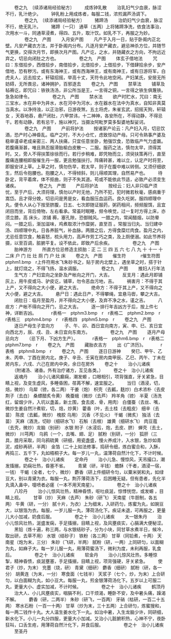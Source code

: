 <!-- { "loadSidebar": true } -->
　　卷之九　〔续添诸局经验秘方〕
　　成炼钟乳散
　　治乳妇气少血衰，脉涩不行，乳汁绝少。
　　钟乳粉上用成炼者，每服二钱，浓煎漏芦汤调下。
　　
　　卷之九　〔续添诸局经验秘方〕
　　猪蹄汤
　　治奶妇气少血衰，脉涩不行，绝无乳汁。
　　猪蹄（一只） 通草（五两）上将猪蹄净洗，依食法事治，次用水一斗，同通草浸煮，得四、五升，取汁饮。如乳不下，再服之为妙。
　　
　　卷之九　产图
　　入月安产图
　　凡产于入月一日，贴于卧阁内正北壁。凡安产藏衣方法，并于卧阁内分布。凡逐月安产藏衣，避忌神杀方位，并随节气更换，交得次月节，即换次月产图。凡产讫，之水，并随藏衣之方向，不拘远近弃之，切忌向闭肚之方也。
　　
　　卷之九　产图
　　体玄子借地法
　　咒曰：东借拾步，西借拾步，南借拾步，北借拾步，上借拾步，下借肆拾余步，安产借地，恐有秽污。或有东海神王，或有西海神王，或有南神王，或有日游将军，白虎夫人，远去拾丈，轩辕招摇，举高十丈，天符令此地空闲。产妇某氏，安居无所妨碍，无所畏忌，诸神拥护，百邪逐去
　　卷之九　产图
　　禁草法
　　铺草及毡褥讫，即咒曰：铁铁汤汤，非公所当是王，一言得之铜，一言得之铁生俱篾铁。急急如律令。
　　
　　卷之九　产图
　　禁水法
　　欲产时贮水，咒曰：南无三宝水，水在井中为井水，水在河中为河水，水在器水在法中为真水，自知非真莫当真水。以净持浊，以正治邪，日游夜煞，五土将虎，朱雀玄武，招摇天狗，轩辕女 ，天吞地吞，悬尸闭肚，六甲禁讳，十二神神，各安所在，不得动静，不得忌干。若有动静，若有忌干，施以神咒，当摄汝阿毗罗莫多梨婆地梨娑诃。
　　
　　卷之九　产图
　　产前将护法
　　按诸家产论云：凡产妇入月，切忌饮酒，恐产时心神昏乱。临产之时，不大小仓忙，虑致惊动产母。只可令熟事产婆及稳审谨卓老成亲密三、两人扶痛，只宜任意坐卧，勉强饮食，恐致临产气力虚羸。若腹痛渐甚，唯且熟忍服滑胎榆白皮散一、二服。服药之法，慎勿太早，须得其时。又，旁人不得扶策徐徐而行。若行步稍难，即凭物而立，须臾扶策再行，直至腹痛连腰相即服催生丹一服，更且勉强扶行。阵痛转甚，难以立，认定产时将至，即服安详上草。上草之时，慎勿伤早，若太早，则子在腹中难以转侧。又须仔细欲生，然后令抱腰也。抱腰之人，不得倾斜，则儿得顺其理，自然易产也。
　　待卧定，背平着席，体不抠曲，则子不失其道。苟或不能依此节适，必致产必须变生诸疾。
　　
　　卷之九　产图
　　产后将护法
　　按经云：妇人非只临产须忧，至于产后，大须将理，慎勿以产时无他，乃所不犯，犯时微若秋毫，感病重于嵩岱。且才得分娩，切忌问是男是女，看血服压血运药。良久吃粥，服四顺理中丸，便令人从心下按至脐腹，日五、七次即随证服药，粥药相间，频频服饵，且宜闭目而坐，背后倚物，左右看承。常虽时眠睡，频令唤觉，过一复时方得上床，亦须立膝。高 床头，浓铺 褥，塞孔隙，恐御贼风。一腊之内，常闻醋烟，以防晕闷。一腊之后，渐加滋味，鸡煮取浓汁作糜粥，直至百 。常服当归丸、当归建中汤、四顺理中丸，日各养脏气，补血脉。两腊之后，方得食糜烂肉食。盈月之内，尤忌任意饮食，触喜怒，梳头用力，高声作劳工巧之类，及上厕便溺。如此节养将摄，以至百调，脏腑平复。设不依此，即致产后余疾。
　　
　　卷之九　产图
　　胎神游方
　　所直方位忌修造主损胎：正 二 三 四 五 六 七 八 九 十 十一 十二床 户 门 灶 灶 厕 门 户 灶 床
　　卷之九　产图
　　催生符
　　　r催生符图　ptphm1.bmp　r上件符用水飞朱砂书之，贴于房内北壁上，遇坐草之时，搭于针上，就灯烧之，不得飞扬，温水调服。
　　
　　卷之九　产图
　　推妇人行年法
　　生气方：产妇宜向之坐卧及产帐向之开门，大吉。
　　反支月：遇此月即铺灰上，用牛皮或马、驴皮讫，铺草，勿令恶血污地，吉。
　　祸害月：不得于其上产，又不得向之大小便，避之大吉。
　　绝命方：不得于其上产，又不得向之大小便，避之大吉。
　　悬尸日：遇此日产，不得攀绳，宜悬马辔，攀之大吉。
　　闭肚日：临月至盈月，并不得向之大小便，及弃不净之水，谨之吉。
　　八疰方：产帐不得向之开门，忌之大吉。
　　逐一排行年吉凶方于后，按上件七神，详断吉凶。
　　　r表格一　ptphm3.bmp　r　r表格二　ptphm2.bmp　r　r表格三　ptphm4.bmp　r　r表格四　ptphm5.bmp　r
　　卷之九　产图
　　逐日产母生子宜向方
　　子、午、卯、酉日宜向南方，寅、申、巳、亥日宜向西北方，辰、戌、丑、未日宜向东南方。
　　
　　卷之九　产图
　　逐月产母忌向方
　　（忌下月、下凶方生产）。
　　　r表格一　ptphm6.bmp　r　r表格二　ptphm7.bmp　r
　　卷之九　产图
　　藏胎衣吉方
　　出《广济历》。
　　　r表格　ptphm8.bmp　r
　　卷之九　产图
　　逐日日游神
　　癸巳、甲午、乙未、丙申、丁酉在房内北，庚子、辛丑、壬寅在房内南甲辰、乙巳、丙午、丁未在房内东，六戌、六己在房内中央，余日在房外
　　卷之十
　　治小儿诸疾
　　（附诸汤、诸香。外有治疗诸方，互见各类。）
　　卷之十　治小儿诸疾
　　返魂丹
　　治小儿诸风癫痫，潮发螈 ，口眼相引，项背强直，牙关紧急，目睛上视，及变生虚风，多睡昏困，荏苒不解，速宜服之。
　　当归（酒浸，切，焙，微炒） 乌犀（镑，各二两） 干姜（炮） 枳壳（去瓤，麸炒）白术浓朴（去皮荆子（去白） 桑螵醋炙令黄） 晚蚕蛾（微炒（去芦） 羚羊角（镑） 半夏（汤洗红，留烟少许，入坑以盏盖，新土围，食去皮、骨，用肉） 白僵蚕（去丝、嘴，微炒生姜自然汁煮软，切，焙，炒黄） 藿香（叶，去土桂（去粗皮） 细辛（去苗） 陈皮（去瓤，微炒） 槐胶 乌用） 沉香（不见火） 干蝎（微炙） 独活（去苗） 天麻（酒洗，切砂（细研水飞） 石斛（去根） 雄黄（细研水飞） 肉豆蔻（去壳，微炒）龙脑（别研） 水银 附子（水浸后，炮，去皮、脐） 蝉壳（去土，微炒） 川芎两） 乌鸦（一个，去嘴、翅、足） 腻粉（别研，一分） 狐肝（三具，腊月采取，同乌鸦硫黄（研细，用瓷盏盛，慢火养成汁，入水银，急炒如青泥，成砂再研，半两） 金箔（二十上如法修事，捣研令细，炼白蜜合和，入酥，再捣三、五千下，丸如梧桐子大。每一岁儿一丸，温薄荷自然汁化下，不计时候。
　　
　　卷之十　治小儿诸疾
　　定命丹
　　治小儿急、慢惊风，天吊撮口，潮发搐搦，奶痫壮热，昏塞不省。
　　青黛（研，半钱） 蟾酥（干者，酒浸一宿，一钱） 干蝎（全者，七个，微炒） 麝香（研上件细研令匀，以粟米粥和丸，如绿豆大，别以青黛为衣。每服一丸，荆芥薄荷汤下，后困睡无疑。但有患者，先化半丸滴入鼻中，嚏喷者必瘥（一本不用天南星）。
　　
　　卷之十　治小儿诸疾
　　八珍丹
　　治小儿惊风壮热，精神昏愦，呕吐痰涎，惊悸恍惚，或发螈 ，目睛上视。
　　甘草（炒） 天麻（去芦） 朱砂（研飞） 天南星（牛胆制，各五两） 牛黄（研，一分） 腻十片，为衣）上为细末，入研药匀，炼蜜为丸，如豌豆大，以银箔为衣。每服，一岁儿服一丸，薄荷汤化下。疾证未退，可再服之，更量儿大小加减，奶食后服。
　　
　　卷之十　治小儿诸疾
　　太一银朱丹
　　治小儿惊风壮热，涎盛发痫，手足搐搦，目睛上视，及风壅痰实，心膈满大便秘涩。
　　黑铅（炼十遍，称三两，与水银结砂子，分为小块，同甘草水煮半日，候冷，取出研，去草不用） 水银（结砂子） 铁粉（各三两） 甘草（同铅煮，十两） 天南星（炮为末，三分） 朱砂（飞研，半两） 腻粉（研，一两）上同研匀，以面糊为丸，如麻子大。每一岁儿服一丸，用薄荷蜜汤下，微利为度，未利再服，乳食后。
　　
　　卷之十　治小儿诸疾
　　软金丹
　　治小儿惊风壮热，多睡惊掣，精神昏愦，痰涎壅塞，手足搐搦，目睛上视，项背强硬，牙关紧急。
　　使君子（炒，为末） 兖墨（烧，研） 青黛（细研） 麝香（细研） 腻粉（研，各一分） 胡黄连（为末，一分） 寒食面（七钱半） 天浆子（七个，炒，为末）上合研匀，以白面糊为丸，如小豆大。每服一丸，煎金银薄荷汤化下。五岁以上可服二丸，更量大小、虚实加减，不计时候。
　　
　　卷之十　治小儿诸疾
　　鹤顶丹
　　治大人、小儿风壅痰实，咽膈不利，口干烦渴，睡卧不安，及中暑头痛，躁渴不解。
　　麝香（研，二两半） 朱砂（研飞，一百两） 牙硝（枯研，一百二十五两） 寒水石粉（一百一十两） 甘草（炒为末，三十五两）上合研匀，炼蜜搜和，每一两二钱作十丸。大人温生姜水化下一丸。如治中暑，入生龙脑少许，同研细，新水化下。小儿一丸分四服，更量大小加减。又治小儿脏腑积热，心神不宁，夜卧狂叫，口舌生疮，用薄荷自然汁化下，并食后服。
　　
　　卷之十　治小儿诸疾
　　至圣丹
